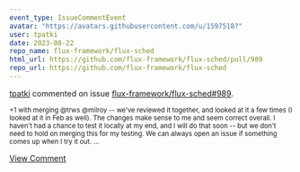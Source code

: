 ```yaml
---
event_type: IssueCommentEvent
avatar: "https://avatars.githubusercontent.com/u/1597518?"
user: tpatki
date: 2023-08-22
repo_name: flux-framework/flux-sched
html_url: https://github.com/flux-framework/flux-sched/pull/989
repo_url: https://github.com/flux-framework/flux-sched
---
```


<a href='https://github.com/tpatki' target='_blank'>tpatki</a> commented on issue <a href='https://github.com/flux-framework/flux-sched/pull/989' target='_blank'>flux-framework/flux-sched#989</a>.

<small>+1 with merging @trws  @milroy -- we've reviewed it together, and looked at it a few times (I looked at it in Feb as well). The changes make sense to me and seem correct overall.  I haven't had a chance to test it locally at my end, and I will do that soon -- but we don't need to hold on merging this for my testing. We can always open an issue if something comes up when I try it out. ...</small>

<a href='https://github.com/flux-framework/flux-sched/pull/989' target='_blank'>View Comment</a>